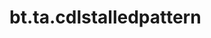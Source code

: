<div itemscope itemtype="http://developers.google.com/ReferenceObject">
<meta itemprop="name" content="bt.ta.cdlstalledpattern" />
<meta itemprop="path" content="Stable" />
</div>

# bt.ta.cdlstalledpattern

<!-- Insert buttons and diff -->

<table class="tfo-notebook-buttons tfo-api nocontent" align="left">

</table>





<pre class="devsite-click-to-copy prettyprint lang-py tfo-signature-link">
<code>bt.ta.cdlstalledpattern(
    *args, **kwargs
) -> np.array
</code></pre>



<!-- Placeholder for "Used in" -->
